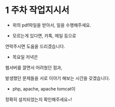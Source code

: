 # 1 주차 작업지시서

- 위의 pdf파일을 받아서, 일을 수행해주세요.


- 모르는게 있다면, 카톡, 메일 등으로

연락주시면 도움을 드리겠습니다.



- 목요일 저녁은

웹서버를 깔면서 어려웠던 점과, 

발생했던 문제들을 서로 이야기 해보는 시간을 갖겠습니다.


- php, apache, apache tomcat이

정확히 설치되었는지 확인해주세요~!

